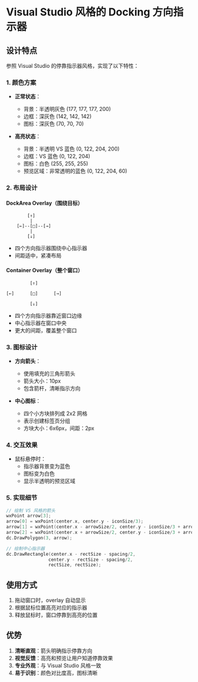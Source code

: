 # Visual Studio 风格的 Docking 方向指示器

## 设计特点

参照 Visual Studio 的停靠指示器风格，实现了以下特性：

### 1. 颜色方案

- **正常状态**：
  - 背景：半透明灰色 (177, 177, 177, 200)
  - 边框：深灰色 (142, 142, 142)
  - 图标：深灰色 (70, 70, 70)

- **高亮状态**：
  - 背景：半透明 VS 蓝色 (0, 122, 204, 200)
  - 边框：VS 蓝色 (0, 122, 204)
  - 图标：白色 (255, 255, 255)
  - 预览区域：非常透明的蓝色 (0, 122, 204, 60)

### 2. 布局设计

#### DockArea Overlay（围绕目标）
```
        [↑]
         |
    [←]--[□]--[→]
         |
        [↓]
```
- 四个方向指示器围绕中心指示器
- 间距适中，紧凑布局

#### Container Overlay（整个窗口）
```
         [↑]
         
[←]      [□]      [→]

         [↓]
```
- 四个方向指示器靠近窗口边缘
- 中心指示器在窗口中央
- 更大的间距，覆盖整个窗口

### 3. 图标设计

- **方向箭头**：
  - 使用填充的三角形箭头
  - 箭头大小：10px
  - 包含箭杆，清晰指示方向

- **中心图标**：
  - 四个小方块排列成 2x2 网格
  - 表示创建标签页分组
  - 方块大小：6x6px，间距：2px

### 4. 交互效果

- 鼠标悬停时：
  - 指示器背景变为蓝色
  - 图标变为白色
  - 显示半透明的预览区域

### 5. 实现细节

```cpp
// 绘制 VS 风格的箭头
wxPoint arrow[3];
arrow[0] = wxPoint(center.x, center.y - iconSize/3);
arrow[1] = wxPoint(center.x - arrowSize/2, center.y - iconSize/3 + arrowSize);
arrow[2] = wxPoint(center.x + arrowSize/2, center.y - iconSize/3 + arrowSize);
dc.DrawPolygon(3, arrow);

// 绘制中心指示器
dc.DrawRectangle(center.x - rectSize - spacing/2, 
                center.y - rectSize - spacing/2, 
                rectSize, rectSize);
```

## 使用方式

1. 拖动窗口时，overlay 自动显示
2. 根据鼠标位置高亮对应的指示器
3. 释放鼠标时，窗口停靠到高亮的位置

## 优势

1. **清晰直观**：箭头明确指示停靠方向
2. **视觉反馈**：高亮和预览让用户知道停靠效果
3. **专业外观**：与 Visual Studio 风格一致
4. **易于识别**：颜色对比度高，图标清晰